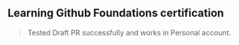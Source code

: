 ## Learning Github Foundations certification
> Tested Draft PR successfully and works in Personal account.
